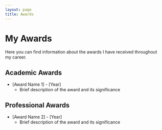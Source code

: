 ```yaml
---
layout: page
title: Awards
---
```


# My Awards

Here you can find information about the awards I have received throughout my career.

## Academic Awards

- [Award Name 1] - [Year]
  - Brief description of the award and its significance

## Professional Awards

- [Award Name 2] - [Year]
  - Brief description of the award and its significance